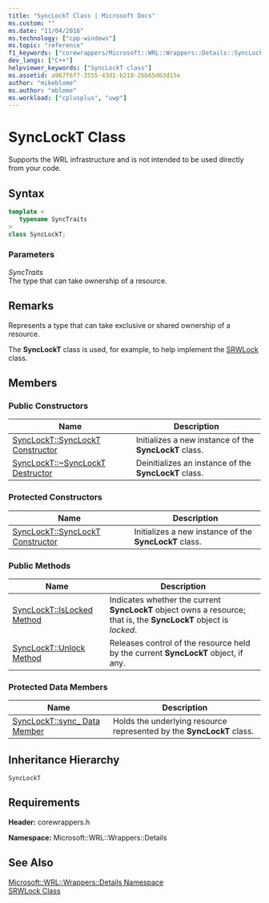 ```yaml
---
title: "SyncLockT Class | Microsoft Docs"
ms.custom: ""
ms.date: "11/04/2016"
ms.technology: ["cpp-windows"]
ms.topic: "reference"
f1_keywords: ["corewrappers/Microsoft::WRL::Wrappers::Details::SyncLockT"]
dev_langs: ["C++"]
helpviewer_keywords: ["SyncLockT class"]
ms.assetid: a967f6f7-3555-43d1-b210-2bb65d63d15e
author: "mikeblome"
ms.author: "mblome"
ms.workload: ["cplusplus", "uwp"]
---
```

# SyncLockT Class

Supports the WRL infrastructure and is not intended to be used directly from your code.

## Syntax

```cpp
template <
   typename SyncTraits
>
class SyncLockT;
```

### Parameters

*SyncTraits*<br/>
The type that can take ownership of a resource.

## Remarks

Represents a type that can take exclusive or shared ownership of a resource.

The **SyncLockT** class is used, for example, to help implement the [SRWLock](../windows/srwlock-class.md) class.

## Members

### Public Constructors

|Name|Description|
|----------|-----------------|
|[SyncLockT::SyncLockT Constructor](../windows/synclockt-synclockt-constructor.md)|Initializes a new instance of the **SyncLockT** class.|
|[SyncLockT::~SyncLockT Destructor](../windows/synclockt-tilde-synclockt-destructor.md)|Deinitializes an instance of the **SyncLockT** class.|

### Protected Constructors

|Name|Description|
|----------|-----------------|
|[SyncLockT::SyncLockT Constructor](../windows/synclockt-synclockt-constructor.md)|Initializes a new instance of the **SyncLockT** class.|

### Public Methods

|Name|Description|
|----------|-----------------|
|[SyncLockT::IsLocked Method](../windows/synclockt-islocked-method.md)|Indicates whether the current **SyncLockT** object owns a resource; that is, the **SyncLockT** object is *locked*.|
|[SyncLockT::Unlock Method](../windows/synclockt-unlock-method.md)|Releases control of the resource held by the current **SyncLockT** object, if any.|

### Protected Data Members

|Name|Description|
|----------|-----------------|
|[SyncLockT::sync_ Data Member](../windows/synclockt-sync-data-member.md)|Holds the underlying resource represented by the **SyncLockT** class.|

## Inheritance Hierarchy

`SyncLockT`

## Requirements

**Header:** corewrappers.h

**Namespace:** Microsoft::WRL::Wrappers::Details

## See Also

[Microsoft::WRL::Wrappers::Details Namespace](../windows/microsoft-wrl-wrappers-details-namespace.md)<br/>
[SRWLock Class](../windows/srwlock-class.md)